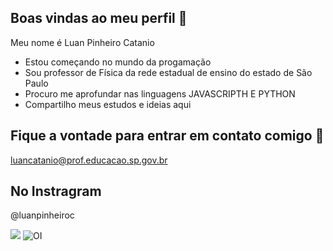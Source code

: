 ## Boas vindas ao meu perfil 🔬
Meu nome é Luan Pinheiro Catanio
- Estou começando no mundo da progamação
- Sou professor de Física da rede estadual de ensino do estado de São Paulo
- Procuro me aprofundar nas linguagens JAVASCRIPTH E PYTHON
- Compartilho meus estudos e ideias aqui

##  Fique a vontade para entrar em contato comigo 📩

luancatanio@prof.educacao.sp.gov.br

## No Instragram 

@luanpinheiroc

![](https://media1.tenor.com/m/Pt3WqGJBXLUAAAAd/blackhole-space.gif)
![OI](https://media1.tenor.com/m/XfrqyR_-jzIAAAAC/anime-goku.gif)



